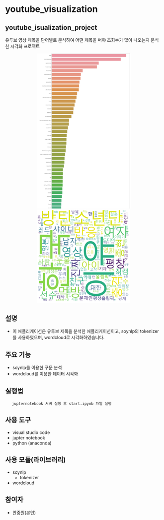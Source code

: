 # youtube_visualization

## youtube_isualization_project

유투브 영상 제목을 단어별로 분석하여 어떤 제목을 써야 조회수가 많이 나오는지 분석한 시각화 프로젝트

<p align="center">
    <img src="https://github.com/kaminion/youtube_visualization/blob/master/data/bar_plot.png"
    width="300"/>
    <img src="https://github.com/kaminion/youtube_visualization/blob/master/data/word_cloud.png"
    width="300"/>
</p>

## 설명
- 이 애플리케이션은 유투브 제목을 분석한 애플리케이션이고, soynlp의 tokenizer를 사용하였으며, wordcloud로 시각화하였습니다.

## 주요 기능
- soynlp를 이용한 구문 분석
- wordcloud를 이용한 데이터 시각화

## 실행법
```
   jupternotebook 서버 실행 후 start.ipynb 파일 실행
```

## 사용 도구
- visual studio code
- jupter notebook
- python (anaconda)


## 사용 모듈(라이브러리)

- soynlp
    - tokenizer
- wordcloud


## 참여자
- 안중원(본인)
